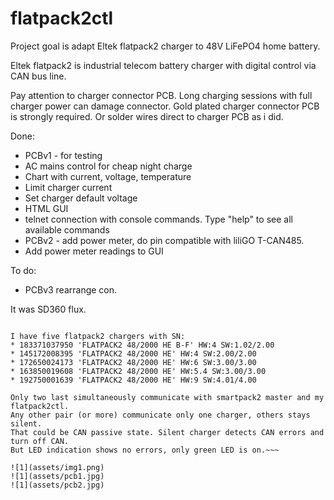 # flatpack2ctl

Project goal is adapt Eltek flatpack2 charger to 48V LiFePO4 home battery.

Eltek flatpack2 is industrial telecom battery charger with digital control via CAN bus line.

Pay attention to charger connector PCB. Long charging sessions with full charger power can damage connector.
Gold plated charger connector PCB is strongly required. Or solder wires direct to charger PCB as i did.

Done:
* PCBv1 - for testing
* AC mains control for cheap night charge
* Chart with current, voltage, temperature
* Limit charger current
* Set charger default voltage
* HTML GUI
* telnet connection with console commands. Type "help" to see all available commands
* PCBv2 - add power meter, do pin compatible with liliGO T-CAN485.
* Add power meter readings to GUI

To do:
* PCBv3 rearrange con.

It was SD360 flux. 
~~~Unresolved:

I have five flatpack2 chargers with SN:
* 183371037950 'FLATPACK2 48/2000 HE B-F' HW:4 SW:1.02/2.00
* 145172008395 'FLATPACK2 48/2000 HE' HW:4 SW:2.00/2.00
* 172650024173 'FLATPACK2 48/2000 HE' HW:6 SW:3.00/3.00
* 163850019608 'FLATPACK2 48/2000 HE' HW:5.4 SW:3.00/3.00
* 192750001639 'FLATPACK2 48/2000 HE' HW:9 SW:4.01/4.00

Only two last simultaneously communicate with smartpack2 master and my flatpack2ctl.
Any other pair (or more) communicate only one charger, others stays silent.
That could be CAN passive state. Silent charger detects CAN errors and turn off CAN.
But LED indication shows no errors, only green LED is on.~~~

![1](assets/img1.png)
![1](assets/pcb1.jpg)
![1](assets/pcb2.jpg)
